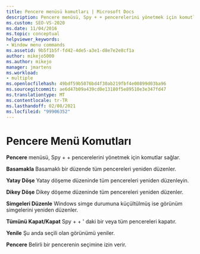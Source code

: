 ```yaml
---
title: Pencere menüsü komutları | Microsoft Docs
description: Pencere menüsü, Spy + + pencerelerini yönetmek için komutlar sağlar. Komutların bir listesini, her birinin kısa bir açıklamasını görürsünüz.
ms.custom: SEO-VS-2020
ms.date: 11/04/2016
ms.topic: conceptual
helpviewer_keywords:
- Window menu commands
ms.assetid: 9b5f1b5f-fd42-4de5-a3e1-d8e7e2e8cf1a
author: mikejo5000
ms.author: mikejo
manager: jmartens
ms.workload:
- multiple
ms.openlocfilehash: 49bdf59b5076bd4f30ab219fbf4e00899d03ba96
ms.sourcegitcommit: ae6d47b09a439cd0e13180f5e89510e3e347fd47
ms.translationtype: MT
ms.contentlocale: tr-TR
ms.lasthandoff: 02/08/2021
ms.locfileid: "99906352"
---
```

# <a name="window-menu-commands"></a>Pencere Menü Komutları
**Pencere** menüsü, Spy + + pencerelerini yönetmek için komutlar sağlar.

 **Basamakla** Basamaklı bir düzende tüm pencereleri yeniden düzenler.

 **Yatay Döşe** Yatay döşeme düzeninde tüm pencereleri yeniden düzenleyin.

 **Dikey Döşe** Dikey döşeme düzeninde tüm pencereleri yeniden düzenler.

 **Simgeleri Düzenle** Windows simge durumuna küçültülmüş ise görünüm simgelerini yeniden düzenler.

 **Tümünü Kapat/Kapat** Spy + + ' daki bir veya tüm pencereleri kapatır.

 **Yenile** Şu anda seçili olan görünümü yeniler.

 **Pencere** Belirli bir pencerenin seçimine izin verir.